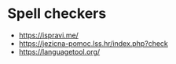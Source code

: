 # Spell checkers

- <https://ispravi.me/>
- <https://jezicna-pomoc.lss.hr/index.php?check>
- <https://languagetool.org/>

